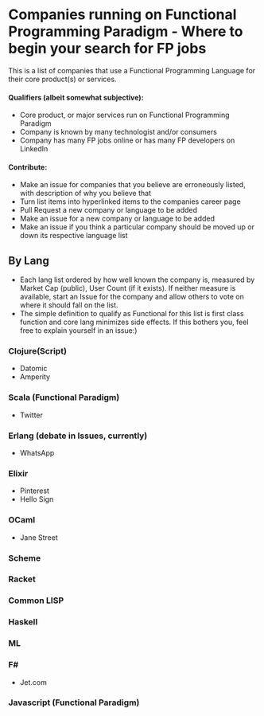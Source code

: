 # Companies running on Functional Programming Paradigm - Where to begin your search for FP jobs
This is a list of companies that use a Functional Programming Language for their core product(s) or services.  

#### Qualifiers (albeit somewhat subjective):  
- Core product, or major services run on Functional Programming Paradigm   
- Company is known by many technologist and/or consumers  
- Company has many FP jobs online or has many FP developers on LinkedIn  

#### Contribute:
- Make an issue for companies that you believe are erroneously listed, with description of why you believe that  
- Turn list items into hyperlinked items to the companies career page
- Pull Request a new company or language to be added
- Make an issue for a new company or language to be added
- Make an issue if you think a particular company should be moved up or down its respective language list

## By Lang
- Each lang list ordered by how well known the company is, measured by Market Cap (public), User Count (if it exists). If neither measure is available, start an Issue for the company and allow others to vote on where it should fall on the list.  
- The simple definition to qualify as Functional for this list is first class function and core lang minimizes side effects. If this bothers you, feel free to explain yourself in an issue:)  

### Clojure(Script)
- Datomic
- Amperity
### Scala (Functional Paradigm)
- Twitter
### Erlang (debate in Issues, currently)
- WhatsApp
### Elixir
- Pinterest
- Hello Sign
### OCaml
- Jane Street
### Scheme

### Racket

### Common LISP

### Haskell

### ML

### F#
- Jet.com
### Javascript (Functional Paradigm)
